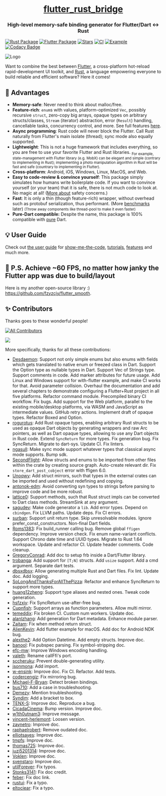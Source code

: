 <h1 align="center" style="border-bottom: none">
    <b><a href="https://github.com/fzyzcjy/flutter_rust_bridge">flutter_rust_bridge</a></b>
</h1>

<h3 align="center">High-level memory-safe binding generator for Flutter/Dart <-> Rust</h3>

[![Rust Package](https://img.shields.io/crates/v/flutter_rust_bridge.svg)](https://crates.io/crates/flutter_rust_bridge)
[![Flutter Package](https://img.shields.io/pub/v/flutter_rust_bridge.svg)](https://pub.dev/packages/flutter_rust_bridge)
[![Stars](https://img.shields.io/github/stars/fzyzcjy/flutter_rust_bridge)](https://github.com/fzyzcjy/flutter_rust_bridge)
[![CI](https://github.com/fzyzcjy/flutter_rust_bridge/actions/workflows/ci.yaml/badge.svg)](https://github.com/fzyzcjy/flutter_rust_bridge/actions/workflows/ci.yaml)
[![Example](https://github.com/fzyzcjy/flutter_rust_bridge/actions/workflows/post_release.yaml/badge.svg)](https://github.com/fzyzcjy/flutter_rust_bridge/actions/workflows/post_release.yaml)
[![Codacy Badge](https://api.codacy.com/project/badge/Grade/6afbdad19e7245adbf9e9771777be3d7)](https://app.codacy.com/gh/fzyzcjy/flutter_rust_bridge?utm_source=github.com&utm_medium=referral&utm_content=fzyzcjy/flutter_rust_bridge&utm_campaign=Badge_Grade_Settings)

![Logo](https://github.com/fzyzcjy/flutter_rust_bridge/raw/master/book/logo.png)

Want to combine the best between [Flutter](https://flutter.dev/), a cross-platform hot-reload rapid-development UI toolkit, and [Rust](https://www.rust-lang.org/), a language empowering everyone to build reliable and efficient software? Here it comes!

## 🚀 Advantages

- **Memory-safe**: Never need to think about malloc/free.
- **Feature-rich**: `enum`s with values, platform-optimized `Vec`, possibly recursive `struct`, zero-copy big arrays, opaque types on arbitrary structs/classes, `Stream` (iterator) abstraction, error (`Result`) handling, cancellable tasks, concurrency control, and more. See full features [here](https://fzyzcjy.github.io/flutter_rust_bridge/feature.html).
- **Async programming**: Rust code will never block the Flutter. Call Rust naturally from Flutter's main isolate (thread); sync mode also equally supported.
- **Lightweight**: This is not a huge framework that includes everything, so you are free to use your favorite Flutter and Rust libraries. <sub>For example, state-management with Flutter library (e.g. MobX) can be elegant and simple (contrary to implementing in Rust); implementing a photo manipulation algorithm in Rust will be fast and safe (countrary to implementing in Flutter).</sub>
- **Cross-platform**: Android, iOS, Windows, Linux, MacOS, and Web.
- **Easy to code-review & convince yourself**: This package simply simulates how humans write boilerplate code. If you want to convince yourself (or your team) that it is safe, there is not much code to look at. No magic at all! ([More about](https://fzyzcjy.github.io/flutter_rust_bridge/safety.html) safety concerns.)
- **Fast**: It is only a thin (though feature-rich) wrapper, without overhead such as protobuf serialization, thus performant. (More [benchmarks](https://github.com/fzyzcjy/flutter_rust_bridge/issues/318#issuecomment-1034536815) later) <small>(Throw away components like thread-pool to make it even faster)</small>
- **Pure-Dart compatible:** Despite the name, this package is 100% compatible with [pure](https://github.com/fzyzcjy/flutter_rust_bridge/blob/master/frb_example/pure_dart/README.md) Dart.

## 💡 User Guide

Check out [the user guide](https://fzyzcjy.github.io/flutter_rust_bridge/) for [show-me-the-code](https://fzyzcjy.github.io/flutter_rust_bridge/quickstart.html), [tutorials](https://fzyzcjy.github.io/flutter_rust_bridge/tutorial_with_flutter.html), [features](https://fzyzcjy.github.io/flutter_rust_bridge/feature.html) and much more.

## 📎 P.S. Achieve ~60 FPS, no matter how janky the Flutter app was due to build/layout

Here is my another open-source library :) https://github.com/fzyzcjy/flutter_smooth.

## ✨ Contributors

Thanks goes to these wonderful people!

[![All Contributors](https://img.shields.io/github/all-contributors/fzyzcjy/flutter_rust_bridge?color=ee8449)](#contributors-)

<a href="https://github.com/fzyzcjy/flutter_rust_bridge/graphs/contributors">
  <img src="https://contrib.rocks/image?repo=fzyzcjy/flutter_rust_bridge" />
</a>

More specifically, thanks for all these contributions:

- [Desdaemon](https://github.com/Desdaemon): Support not only simple enums but also enums with fields which gets translated to native enum or freezed class in Dart. Support the Option type as nullable types in Dart. Support Vec of Strings type. Support comments in code. Add marker attributes for future usage. Add Linux and Windows support for with-flutter example, and make CI works for that. Avoid parameter collision. Overhaul the documentation and add several chapters to demonstrate configuring a Flutter+Rust project in all five platforms. Refactor command module. Precompiled binary CI workflow. Fix bugs. Add support for the Web platform, parallel to the existing mobile/desktop platforms, via WASM and JavaScript as intermediate values. GitHub retry actions. Implement draft of opaque types. Refactor Boxed and Option.
- [rogurotus](https://github.com/rogurotus): Add Rust opaque types, enabling arbitrary Rust structs to be used as opaque Dart objects by generating wrappers and raw Arc pointers, as well as Dart opaque types, allowing to use any Dart objects in Rust code. Extend `SyncReturn` for more types. Fix generation bug. Fix SyncReturn. Migrate to dart-sys. Update CI. Fix linters.
- [ngasull](https://github.com/ngasull): Make sync mode support whatever types that classical async mode supports. Bump sdk.
- [SecondFlight](https://github.com/SecondFlight): Allow structs and enums to be imported from other files within the crate by creating source graph. Auto-create relevant dir. Fix `store_dart_post_cobject` error with ffigen 6.0.
- [Unoqwy](https://github.com/Unoqwy): Add struct mirrors, such that types in the external crates can be imported and used without redefining and copying.
- [antonok-edm](https://github.com/antonok-edm): Avoid converting syn types to strings before parsing to improve code and be more robust.
- [lattice0](https://github.com/lattice0): Support methods, such that Rust struct impls can be converted to Dart class methods. StreamSink at any argument.
- [sagudev](https://github.com/sagudev): Make code generator a `lib`. Add error types. Depend on `cbindgen`. Fix LLVM paths. Update deps. Fix CI errors.
- [surban](https://github.com/surban): Support unit return type. Skip unresolvable modules. Ignore prefer_const_constructors. Non-final Dart fields.
- [Roms1383](https://github.com/Roms1383): Fix build_runner calling bug. Remove global `ffigen` dependency. Improve version check. Fix enum name-variant conflicts. Support Chrono date time and UUID types. Migrate to Rust 1.64 workspace. Update and refactor CI. Update header comments. Code cleanup.
- [GregoryConrad](https://github.com/GregoryConrad): Add doc to setup frb inside a Dart/Flutter library.
- [trobanga](https://github.com/trobanga): Add support for `[T;N]` structs. Add `usize` support. Add a cmd argument. Separate dart tests.
- [dbsxdbsx](https://github.com/dbsxdbsx): Allow generating multiple Rust and Dart files. Fix lint. Update doc. Add logging.
- [SoLongAndThanksForAllThePizza](https://github.com/SoLongAndThanksForAllThePizza): Refactor and enhance SyncReturn to support more types.
- [huang12zheng](https://github.com/huang12zheng): Support type aliases and nested ones. Tweak code generation.
- [hsfzxjy](https://github.com/hsfzxjy): Fix SyncReturn use-after-free bug.
- [Cupnfish](https://github.com/Cupnfish): Support arrays as function parameters. Allow multi mirror.
- [temeddix](https://github.com/temeddix): Fix broken CI. Custom num workers. Update doc.
- [alanlzhang](https://github.com/alanlzhang): Add generation for Dart metadata. Enhance module parser.
- [Zaitam](https://github.com/Zaitam): Fix when method return struct.
- [AlienKevin](https://github.com/AlienKevin): Add flutter example for macOS. Add doc for Android NDK bug.
- [alexthe2](https://github.com/alexthe2): Add Option Datetime. Add empty structs. Improve doc.
- [banool](https://github.com/banool): Fix pubspec parsing. Fix symbol-stripping doc.
- [efc-mw](https://github.com/efc-mw): Improve Windows encoding handling.
- [valeth](https://github.com/valeth): Rename callFfi's port.
- [sccheruku](https://github.com/sccheruku): Prevent double-generating utility.
- [jsonmona](https://github.com/jsonmona): Add import.
- [w-ensink](https://github.com/w-ensink): Improve doc. Fix CI. Refactor. Add tests.
- [codercengiz](https://github.com/codercengiz): Fix mirroring bug.
- [Michael-F-Bryan](https://github.com/Michael-F-Bryan): Detect broken bindings.
- [bus710](https://github.com/bus710): Add a case in troubleshooting.
- [Demezy](https://github.com/Demezy): Mention troubleshooting.
- [Syndim](https://github.com/Syndim): Add a bracket to box.
- [TENX-S](https://github.com/TENX-S): Improve doc. Reproduce a bug.
- [CicadaCinema](https://github.com/CicadaCinema): Bump version. Improve doc.
- [w1th0utnam3](https://github.com/w1th0utnam3): Improve message.
- [vincent-herlemont](https://github.com/vincent-herlemont): Loosen version.
- [zaynetro](https://github.com/zaynetro): Improve doc.
- [raphaelrobert](https://github.com/raphaelrobert): Remove oudated doc.
- [elliotsayes](https://github.com/elliotsayes): Improve doc.
- [tmpfs](https://github.com/tmpfs): Improve doc.
- [thomas725](https://github.com/thomas725): Improve doc.
- [juzi5201314](https://github.com/juzi5201314): Improve doc.
- [Voklen](https://github.com/Voklen): Improve doc.
- [svenstaro](https://github.com/svenstaro): Improve doc.
- [utilForever](https://github.com/utilForever): Fix typos.
- [Stonks3141](https://github.com/Stonks3141): Fix doc credit.
- [feber](https://github.com/feber): Fix doc link.
- [rustui](https://github.com/rustui): Fix a typo.
- [eltociear](https://github.com/eltociear): Fix a typo.
